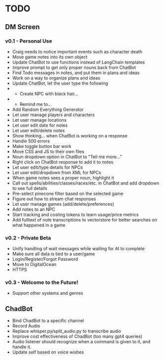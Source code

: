 # TODO
## DM Screen
### v0.1 - Personal Use
- Craig needs to notice important events such as character death
- Move game notes into its own object
- Update ChatBot to use functions instead of LangChain templates
- Improve prompt to get only proper nouns back from ChatBot
- Find Todo messages in notes, and put them in plans and ideas
- Work on a way to organize plans and ideas
- Update ChatBot, let the user type the following
- - Create NPC with black hair...
- - Remind me to...
- Add Random Everything Generator
- Let user manage players and characters
- Let user manage locations
- Let user edit date for notes
- Let user edit/delete notes
- Show thinking... when ChatBot is working on a response
- Handle 500 errors
- Make toggle button bar work
- Move CSS and JS to their own files
- Noun dropdown option in ChatBot to "Tell me more..."
- Right click on ChatBot response to add it to notes
- Let user edit/type details for NPCs
- Let user edit/dropdown from XML for NPCs
- When game notes sees a proper noun, highlight it
- Call out spells/abilities/classes/races/etc. in ChatBot and add dropdown to see full details
- Pre-select pinecone filter based on the selected game
- Figure out how to stream chat responses
- Let user manage games (add/delete/preferences)
- Add notes to an NPC
- Start tracking and costing tokens to learn usage/price metrics
- Add fulltext of note transcriptions to vectorstore for better searches on what happened in a game

### v0.2 - Private Beta
- Unify handling of wait messages while waiting for AI to complete
- Make sure all data is tied to a user/game
- Login/Register/Forgot Password
- Move to DigitalOcean
- HTTPS

### v0.3 - Welcome to the Future!
- Support other systems and genres

## ChadBot
- Bind ChadBot to a specific channel
- Record Audio
- Replace whisper.py/split_audio.py to transcribe audio
- Improve cost effectiveness of ChadBot (too many gpt4 queries)
- Audio listener should recognize when a command is given to it, and handle it.
- Update self based on voice wishes
